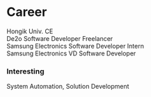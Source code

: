 
# Career
Hongik Univ. CE   
De2o Software Developer Freelancer  
Samsung Electronics Software Developer Intern                                                                                             
Samsung Electronics VD Software Developer

### Interesting  
System Automation, Solution Development  



